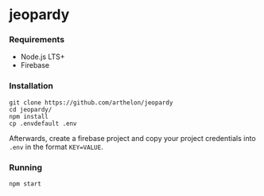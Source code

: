 # jeopardy

### Requirements
- Node.js LTS+
- Firebase

### Installation


```
git clone https://github.com/arthelon/jeopardy
cd jeopardy/
npm install
cp .envdefault .env
```
Afterwards, create a firebase project and copy your project credentials into `.env` in the format `KEY=VALUE`.

### Running
```
npm start
```
